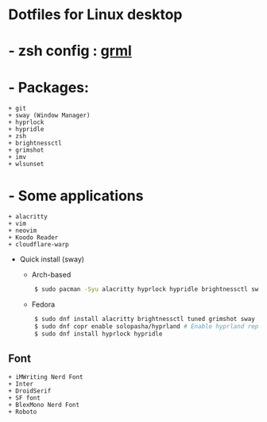 # Dotfiles for Linux desktop

# - zsh config : [grml](https://grml.org/zsh/)


# - Packages:
    + git
    + sway (Window Manager)
    + hyprlock
    + hypridle
    + zsh
    + brightnessctl
    + grimshot
    + imv
    + wlsunset

# - Some applications
    + alacritty
    + vim
    + neovim
    + Koodo Reader
    + cloudflare-warp

* Quick install (sway)

    * Arch-based
    ```bash
        $ sudo pacman -Syu alacritty hyprlock hypridle brightnessctl sway-contrib sway tlp neovim zsh git wlsunset
    ```
    * Fedora
    ```bash
        $ sudo dnf install alacritty brightnessctl tuned grimshot sway neovim zsh wlsunset git
        $ sudo dnf copr enable solopasha/hyprland # Enable hyprland repo
        $ sudo dnf install hyprlock hypridle
    ```

## Font
    + iMWriting Nerd Font
    + Inter
    + DroidSerif
    + SF font
    + BlexMono Nerd Font
    + Roboto
